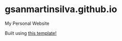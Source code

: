 # gsanmartinsilva.github.io
My Personal Website

Built using [this template!](https://github.com/gsanmartinsilva/minimal-academic-website)
